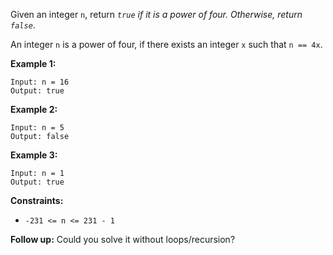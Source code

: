 Given an integer `n`, return _`true` if it is a power of four. Otherwise,
return `false`_.

An integer `n` is a power of four, if there exists an integer `x` such that `n
== 4x`.



**Example 1:**

    
    
    Input: n = 16
    Output: true
    

**Example 2:**

    
    
    Input: n = 5
    Output: false
    

**Example 3:**

    
    
    Input: n = 1
    Output: true
    



**Constraints:**

  * `-231 <= n <= 231 - 1`



**Follow up:** Could you solve it without loops/recursion?

